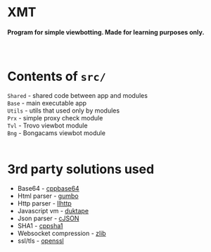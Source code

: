# XMT
#### Program for simple viewbotting. Made for learning purposes only.
&nbsp;

# Contents of `src/`
`Shared` - shared code between app and modules\
`Base` - main executable app\
`Utils` - utils that used only by modules\
`Prx` - simple proxy check module\
`Tvl` - Trovo viewbot module\
`Bng` - Bongacams viewbot module\
&nbsp;

# 3rd party solutions used
* Base64 - [cppbase64](https://github.com/ReneNyffenegger/cpp-base64)
* Html parser - [gumbo](https://github.com/google/gumbo-parser)
* Http parser - [llhttp](https://github.com/nodejs/llhttp)
* Javascript vm - [duktape](https://github.com/svaarala/duktape)
* Json parser - [cJSON](https://github.com/DaveGamble/cJSON)
* SHA1 - [cppsha1](https://github.com/vog/sha1)
* Websocket compression - [zlib](https://github.com/madler/zlib)
* ssl/tls - [openssl](https://github.com/openssl/openssl)